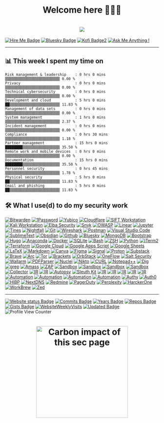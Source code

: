 
<h1 align="center">Welcome here 👩🏽‍💻</h1>
<h1 align="center">
<!-- Typing SVG section -->
  <a href="https://github.com/DenverCoder1/readme-typing-svg">
    <img src="https://readme-typing-svg.demolab.com/?lines=I+am+helping+businesses;unlock+access+to+new+markets;with+an+improved+cybersecurity;Hire+me+as+SecOps+or+CISO+or+SME;with+10%2B%20years+of+experience;&font=Fira%20Code&center=true&width=440&height=45&color=583192&vCenter=true&pause=1000&size=22"/></a>
</h1>

[![Hire Me Badge](https://img.shields.io/badge/Hire_me-freelance@securelayer.co-0285FF?&logo=freelancer&logoColor=FFFFFF)](mailto:freelance@securelayer.co?subject=I%20need%20your%20cybersecurity%20expertise&body=Hello%20SecureLayer,%20I%20need%20some%20guidance%20on%20a%20security%20project.%20Can%20we%20plan%20a%20meeting?) [![Bluesky Badge](https://img.shields.io/badge/Join%20me-on%20Bluesky-0285FF?logo=bluesky&logoColor=fff)](https://bsky.app/profile/securelayer.co) [![Kofi Badge2](https://img.shields.io/badge/Buy%20me-a%20Coffee-0285FF?logo=buymeacoffee&logoColor=fff)](https://ko-fi.com/securelayer) [![Ask Me Anything !](https://img.shields.io/badge/Ask%20me-Anything-0285FF?logo=GitHub)](https://github.com/securelayer/ama)

----

<summary><h2>📊 <b>This week I spent my time on</b></h2></summary>

<!--START_SECTION:waka-->

```text
Risk management & leadership    : 0 hrs 0 mins    ▒▒▒▒▒▒▒▒▒▒▒▒▒▒▒▒▒▒▒▒▒▒▒▒▒ 0.00 %
Privacy                         : 0 hrs 0 mins    ▒▒▒▒▒▒▒▒▒▒▒▒▒▒▒▒▒▒▒▒▒▒▒▒▒ 0.00 %
Technical cybersecurity         : 0 hrs 0 mins    ▒▒▒▒▒▒▒▒▒▒▒▒▒▒▒▒▒▒▒▒▒▒▒▒▒ 0.00 %
Development and cloud           : 5 hrs 0 mins    ██▒▒▒▒▒▒▒▒▒▒▒▒▒▒▒▒▒▒▒▒▒▒▒ 11.83 %
Management of data sets         : 0 hrs 0 mins    ▒▒▒▒▒▒▒▒▒▒▒▒▒▒▒▒▒▒▒▒▒▒▒▒▒ 0.00 %
System management               : 1 hrs 0 mins    ▒▒▒▒▒▒▒▒▒▒▒▒▒▒▒▒▒▒▒▒▒▒▒▒▒ 2.37 %
Incident management             : 0 hrs 0 mins    ▒▒▒▒▒▒▒▒▒▒▒▒▒▒▒▒▒▒▒▒▒▒▒▒▒ 0.00 %
Compliance                      : 0 hrs 30 mins   ▒▒▒▒▒▒▒▒▒▒▒▒▒▒▒▒▒▒▒▒▒▒▒▒▒ 1.18 %
Partner management              : 15 hrs 0 mins   ████████▒▒▒▒▒▒▒▒▒▒▒▒▒▒▒▒▒ 35.50 %
Remote work and mobile devices  : 0 hrs 0 mins    ▒▒▒▒▒▒▒▒▒▒▒▒▒▒▒▒▒▒▒▒▒▒▒▒▒ 0.00 %
Documentation                   : 15 hrs 0 mins   ████████▒▒▒▒▒▒▒▒▒▒▒▒▒▒▒▒▒ 35.50 %
Personnel security              : 0 hrs 45 mins   ▒▒▒▒▒▒▒▒▒▒▒▒▒▒▒▒▒▒▒▒▒▒▒▒▒ 1.78 %
Physical security               : 5 hrs 0 mins    ██▒▒▒▒▒▒▒▒▒▒▒▒▒▒▒▒▒▒▒▒▒▒▒ 11.83 %
Email and phishing              : 5 hrs 0 mins    ██▒▒▒▒▒▒▒▒▒▒▒▒▒▒▒▒▒▒▒▒▒▒▒ 11.83 %
```
<!--END_SECTION:waka-->


  <summary><h2>🛠️ What I use(d) to do my security work </h2></summary>
  <!-- Some badges are from https://github.com/Ileriayo/markdown-badges -->
      <a href="#"><img alt="Bitwarden" src="https://img.shields.io/badge/Bitwarden-175DDC?logo=bitwarden&logoColor=white"></a>
      <a href="#"><img alt="1Password" src="https://img.shields.io/badge/1Password-3B66BC.svg?&logo=1Password&logoColor=white"></a>
      <a href="#"><img alt="Yubico" src="https://img.shields.io/badge/Yubico-4ea94b?logo=yubico&logoColor=white"></a>
      <a href="#"><img alt="Cloudflare" src="https://img.shields.io/badge/Cloudflare-F38020?logo=Cloudflare&logoColor=white"></a>
      <a href="#"><img alt="SIFT Workstation" src="https://img.shields.io/badge/SIFT-Workstation-F38020?logo=SIFT&logoColor=white"></a>
      <a href="#"><img alt="Kali Workstation" src="https://img.shields.io/badge/Kali-Workstation-F38020?logo=kalilinux&logoColor=white"></a>
      <a href="#"><img alt="Elba Security" src="https://img.shields.io/badge/Elba-Security-7D4698?logo=Elba&logoColor=white"></a>
      <a href="#"><img alt="Snyk" src="https://img.shields.io/badge/Snyk-4C4A73?logo=snyk&logoColor=white"></a>
      <a href="#"><img alt="OWASP" src="https://custom-icon-badges.demolab.com/badge/OWASP-02569B.svg?logo=OWASP&logoColor=white"></a>
      <a href="#"><img alt="Linear" src="https://img.shields.io/badge/Linear-5E6AD2?logo=linear&logoColor=white"></a>
      <a href="#"><img alt="Jupyter" src="https://img.shields.io/badge/Jupyter-F37626.svg?logo=Jupyter&logoColor=white"></a>
      <a href="#"><img alt="Tines" src="https://img.shields.io/badge/Tines-4C4A73?logo=Tines&logoColor=white"></a>
      <a href="#"><img alt="Nightfall" src="https://img.shields.io/badge/Nightfall-%23483699?logo=Nightfall&logoColor=white"></a>
      <a href="#"><img alt="Git" src="https://img.shields.io/badge/Git-F05033.svg?logo=git&logoColor=white"></a>
      <a href="#"><img alt="Wireshark" src="https://img.shields.io/badge/Wireshark-175DDC.svg?&logo=wireshark&logoColor=white"></a>
      <a href="#"><img alt="Postman" src="https://img.shields.io/badge/Postman-FF6C37?logo=postman&logoColor=white"></a>
      <a href="#"><img alt="Visual Studio Code" src="https://custom-icon-badges.demolab.com/badge/Visual%20Studio%20Code-0078d7.svg?logo=vsc&logoColor=white"></a>
      <a href="#"><img alt="SublimeText" src="https://img.shields.io/badge/SublimeText-575757.svg?logo=sublime-text&logoColor=white"></a>
      <a href="#"><img alt="Obsidian" src="https://img.shields.io/badge/Obsidian-%23483699.svg?&logo=obsidian&logoColor=white"></a>
      <a href="#"><img alt="Github" src="https://img.shields.io/badge/GitHub-%23121011.svg?logo=github&logoColor=white"></a>
      <a href="#"><img alt="Bluesky" src="https://img.shields.io/badge/Bluesky-0285FF?logo=bluesky&logoColor=fff"></a>
      <a href="#"><img alt="MongoDB" src ="https://img.shields.io/badge/MongoDB-4ea94b.svg?logo=mongodb&logoColor=white"></a>
      <a href="#"><img alt="Bootstrap" src="https://img.shields.io/badge/Bootstrap-7952B3.svg?logo=bootstrap&logoColor=white"></a>
      <a href="#"><img alt="Hugo" src="https://img.shields.io/badge/Hugo-FF4088?logo=hugo&logoColor=fff"></a>
      <a href="#"><img alt="Anaconda" src="https://img.shields.io/badge/Anaconda-44A833?logo=anaconda&logoColor=fff"></a>
      <a href="#"><img alt="Docker" src="https://img.shields.io/badge/Docker-2496ED?logo=docker&logoColor=fff"></a>
      <a href="#"><img alt="SQLite" src ="https://img.shields.io/badge/SQLite-07405e.svg?logo=sqlite&logoColor=white"></a>
      <a href="#"><img alt="Bash" src="https://img.shields.io/badge/Bash-121011.svg?logo=gnu-bash&logoColor=white"></a>
      <a href="#"><img alt="ZSH" src="https://img.shields.io/badge/zsh-121011.svg?logo=zsh&logoColor=white"></a>
      <a href="#"><img alt="Python" src="https://img.shields.io/badge/Python-14354C.svg?logo=python&logoColor=white"></a>
      <a href="#"><img alt="iTerm2" src="https://img.shields.io/badge/iTerm2-000000?logo=iterm2&logoColor=fff"></a>
      <a href="#"><img alt="Terraform" src="https://img.shields.io/badge/Terraform-4ea94b?logo=Terraform&logoColor=fff"></a>
      <a href="#"><img alt="Google Cloud" src="https://img.shields.io/badge/Google%20Cloud-%234285F4.svg?logo=google-cloud&logoColor=white"></a>
      <a href="#"><img alt="Google Apps Script" src="https://custom-icon-badges.demolab.com/badge/Google%20Apps%20Script-02569B.svg?logo=gs&logoColor=white"></a>
      <a href="#"><img alt="Google Sheets" src="https://img.shields.io/badge/Sheets-34A853.svg?logo=google%20sheets&logoColor=white"></a>
      <a href="#"><img alt="LaTeX" src="https://img.shields.io/badge/LaTeX-008080.svg?logo=LaTeX&logoColor=white"></a>
      <a href="#"><img alt="Markdown" src="https://img.shields.io/badge/Markdown-000000.svg?logo=markdown&logoColor=white"></a>
      <a href="#"><img alt="Canva" src="https://img.shields.io/badge/Canva-00C4CC?&logo=Canva&logoColor=white"></a>
      <a href="#"><img alt="Figma" src="https://img.shields.io/badge/Figma-F24E1E?logo=figma&logoColor=white"></a>
      <a href="#"><img alt="Signal" src="https://img.shields.io/badge/Signal-3A76F0?logo=signal&logoColor=fff"></a>
      <a href="#"><img alt="Proton" src="https://img.shields.io/badge/Proton-7D4698?logo=Proton&logoColor=white"></a>
      <a href="#"><img alt="Substack" src="https://img.shields.io/badge/Substack-FF6719?logo=substack&logoColor=fff"></a>
      <a href="#"><img alt="Brave" src="https://img.shields.io/badge/-Brave-FB542B?logo=brave&logoColor=white"></a>
      <a href="#"><img alt="Arc" src="https://img.shields.io/badge/Arc-FCBFBD?logo=arc&logoColor=white"></a>
      <a href="#"><img alt="Tor" src="https://img.shields.io/badge/Tor-7D4698?logo=Tor-Browser&logoColor=white"></a>
      <a href="#"><img alt="Brackets" src="https://img.shields.io/badge/Brackets-29abe3.svg?&logo=brackets&logoColor=white"></a>
      <a href="#"><img alt="OrbStack" src="https://img.shields.io/badge/OrbStack-9a4ad7.svg?&logo=orbstack&logoColor=white"></a>
      <a href="#"><img alt="OneFlow" src="https://img.shields.io/badge/OneFlow-4C4A73.svg?&logo=OneFlow&logoColor=white"></a>
      <a href="#"><img alt="Salt Security" src="https://img.shields.io/badge/Salt-Security-7D4698.svg?&logo=Salt&logoColor=white"></a>
      <a href="#"><img alt="Wallarm" src="https://img.shields.io/badge/Wallarm-F38020.svg?&logo=Wallarm&logoColor=white"></a>
      <a href="#"><img alt="PDFParser" src="https://img.shields.io/badge/CLI-PDFParser-14354C"></a>
      <a href="#"><img alt="Nuclei" src="https://img.shields.io/badge/CLI-nuclei-14354C"></a>
      <a href="#"><img alt="Nikto" src="https://img.shields.io/badge/CLI-nikto-14354C"></a>
      <a href="#"><img alt="CURL" src="https://img.shields.io/badge/CLI-curl-14354C"></a>
      <a href="#"><img alt="Notepad++" src="https://img.shields.io/badge/Notepad++-90E59A.svg?&logo=notepad%2b%2b&logoColor=black"></a>
      <a href="#"><img alt="Dig" src="https://img.shields.io/badge/CLI-dig-14354C"></a>
      <a href="#"><img alt="grep" src="https://img.shields.io/badge/CLI-grep-14354C"></a>
      <a href="#"><img alt="Amass" src="https://img.shields.io/badge/Owasp-Amass-7952B3?logo=OWASP"></a>
      <a href="#"><img alt="ZAP" src="https://img.shields.io/badge/Owasp-Zap-175DDC?logo=OWASP&logoColor=white"></a>
      <a href="#"><img alt="Sandbox" src="https://img.shields.io/badge/Cuckoo-Sandbox-2496ED?logo=Sandbox&logoColor=white"></a>
      <a href="#"><img alt="Sandbox" src="https://img.shields.io/badge/Hybrid%20Analysis-Sandbox-2496ED?logo=Sandbox&logoColor=white"></a>
      <a href="#"><img alt="Sandbox" src="https://img.shields.io/badge/Joe-Sandbox-2496ED?logo=Sandbox&logoColor=white"></a>
      <a href="#"><img alt="Sandbox" src="https://img.shields.io/badge/VirusTotal-364dff?logo=virustotal&logoColor=white"></a>
      <a href="#"><img alt="Collector" src="https://img.shields.io/badge/DFIR-ORC-07405e?logo=Collector&logoColor=white"></a>
      <a href="#"><img alt="IR" src="https://img.shields.io/badge/DFIR-Cortex-07405e?logo=IR&logoColor=white"></a>
      <a href="#"><img alt="IR" src="https://img.shields.io/badge/DFIR-TheHive-07405e?logo=IR&logoColor=white"></a>
      <a href="#"><img alt="Autopsy" src="https://img.shields.io/badge/DFIR-Autopsy-14354C.svg?&logo=Autopsy&logoColor=white"></a>
      <a href="#"><img alt="Sleuth Kit " src="https://img.shields.io/badge/DFIR-SleuthKit-14354C.svg?&logo=Autopsy&logoColor=white"></a>
      <a href="#"><img alt="IR" src="https://img.shields.io/badge/DFIR-XWays-F38020?logo=IR&logoColor=white"></a>
      <a href="#"><img alt="IR" src="https://img.shields.io/badge/DFIR-Bitscout-F38020?logo=IR&logoColor=white"></a>
      <a href="#"><img alt="IR" src="https://img.shields.io/badge/DFIR-Volatility-F38020?logo=IR&logoColor=white"></a>
      <a href="#"><img alt="IR" src="https://img.shields.io/badge/DFIR-Viper-F38020?logo=IR&logoColor=white"></a>
      <a href="#"><img alt="IR" src="https://img.shields.io/badge/DFIR-RegRipper-F38020?logo=IR&logoColor=white"></a>
      <a href="#"><img alt="Automation" src="https://img.shields.io/badge/Renovate-1A1F6C?logo=renovate&logoColor=white"></a>
      <a href="#"><img alt="Automation" src="https://img.shields.io/badge/Greenkeeper-4ea94b?logo=Automation&logoColor=white"></a>
      <a href="#"><img alt="Automation" src="https://img.shields.io/badge/GitGuardian-081736?logo=Automation&logoColor=white"></a>
      <a href="#"><img alt="Automation" src="https://img.shields.io/badge/Dependabot-2a65ce?logo=dependabot&logoColor=white"></a>
      <a href="#"><img alt="Authy" src="https://img.shields.io/badge/Authy-f32f47?logo=Authy&logoColor=white"></a>
      <a href="#"><img alt="Auth0" src="https://img.shields.io/badge/Auth0-eb5522?logo=auth0&logoColor=white"></a>
      <a href="#"><img alt="HIBP" src="https://img.shields.io/badge/HIBP-2d6b8c?logo=haveibeenpwned&logoColor=white"></a>
      <a href="#"><img alt="NextDNS" src="https://img.shields.io/badge/NextDNS-007BFF.svg?&logo=nextdns&logoColor=white"></a>
      <a href="#"><img alt="Redmine" src="https://img.shields.io/badge/Redmine-B32024.svg?&logo=Redmine&logoColor=white"></a>
      <a href="#"><img alt="PagerDuty" src="https://img.shields.io/badge/PagerDuty-06AC38.svg?&logo=pagerduty&logoColor=white"></a>
      <a href="#"><img alt="Perplexity" src="https://img.shields.io/badge/Perplexity-1FB8CD.svg?&logo=Perplexity&logoColor=white"></a>
      <a href="#"><img alt="HarckerOne" src="https://img.shields.io/badge/HarckerOne-494649.svg?&logo=hackerone&logoColor=white"></a>
      <a href="#"><img alt="WorkBrew" src="https://img.shields.io/badge/Workbrew-663BFF?logo=homebrew&logoColor=fff"></a>
      <a href="#"><img alt="Zed" src="https://img.shields.io/badge/Zed-white?logo=zedindustries&logoColor=084CCF"></a>
  </p>

-------

[![Website status Badge](https://img.shields.io/website-up-down-4fcc27-f32f47/https/securelayer.co.svg)](https://securelayer.co) 
[![Commits Badge](https://badges.pufler.dev/commits/monthly/securelayer)](https://securelayer.co) 
[![Years Badge](https://badges.pufler.dev/years/securelayer)](https://securelayer.co) 
[![Repos Badge](https://badges.pufler.dev/repos/securelayer)](https://securelayer.co) 
[![Gists Badge](https://badges.pufler.dev/gists/securelayer)](https://securelayer.co) 
[![WebsiteWeeklyVisits](https://badges.pufler.dev/visits/securelayer/securelayer)](https://securelayer.co) 
[![Updated Badge](https://badges.pufler.dev/updated/securelayer/securelayer)](https://securelayer.co) 
![Profile View Counter](https://komarev.com/ghpvc/?username=SecureLayer&abbreviated=true&label=ProfileVisit&color=4fcc27) 

<h1 align="center"><a href="https://carbonneutralwebsite.org/" target="_blank" rel="noreferrer"><img src="https://carbonneutralwebsite.org/api/banner/securelayer.co/1.62mg/light.svg" width="300px"  alt="Carbon impact of this sec page" /></a>
</h1>